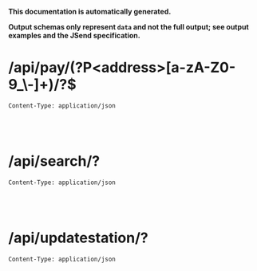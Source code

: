 **This documentation is automatically generated.**

**Output schemas only represent `data` and not the full output; see output examples and the JSend specification.**

# /api/pay/\(?P\<address\>\[a\-zA\-Z0\-9\_\\\-\]\+\)/?$

    Content-Type: application/json



<br>
<br>

# /api/search/?

    Content-Type: application/json



<br>
<br>

# /api/updatestation/?

    Content-Type: application/json


